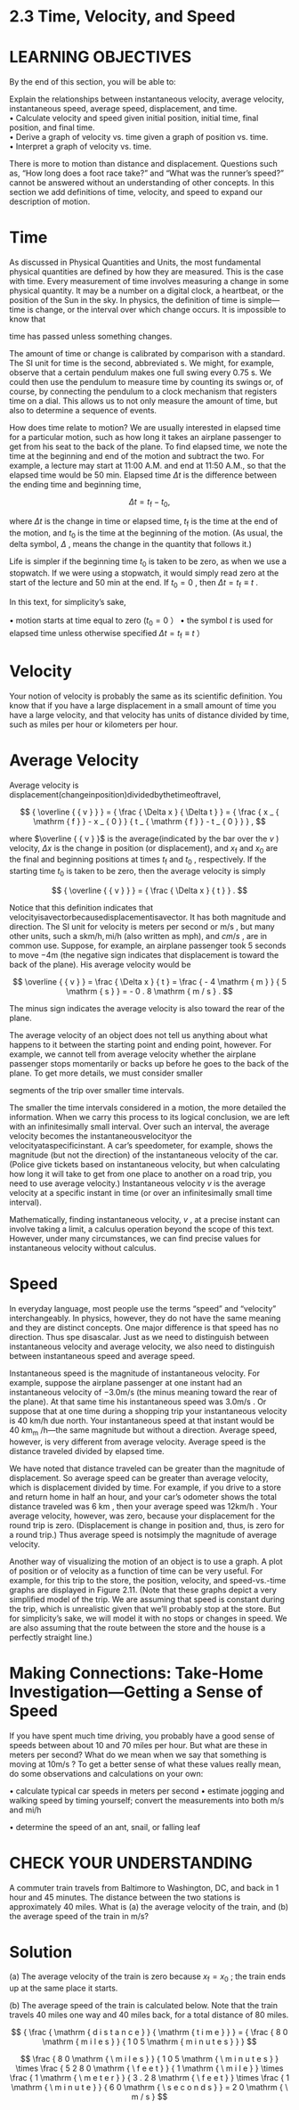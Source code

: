 # 2.3 Time, Velocity, and Speed

# LEARNING OBJECTIVES

By the end of this section, you will be able to:

Explain the relationships between instantaneous velocity, average velocity, instantaneous speed, average speed, displacement, and time.   
• Calculate velocity and speed given initial position, initial time, final position, and final time.   
• Derive a graph of velocity vs. time given a graph of position vs. time.   
• Interpret a graph of velocity vs. time.

There is more to motion than distance and displacement. Questions such as, “How long does a foot race take?” and “What was the runner’s speed?” cannot be answered without an understanding of other concepts. In this section we add definitions of time, velocity, and speed to expand our description of motion.

# Time

As discussed in Physical Quantities and Units, the most fundamental physical quantities are defined by how they are measured. This is the case with time. Every measurement of time involves measuring a change in some physical quantity. It may be a number on a digital clock, a heartbeat, or the position of the Sun in the sky. In physics, the definition of time is simple—time is change, or the interval over which change occurs. It is impossible to know that

time has passed unless something changes.

The amount of time or change is calibrated by comparison with a standard. The SI unit for time is the second, abbreviated s. We might, for example, observe that a certain pendulum makes one full swing every 0.75 s. We could then use the pendulum to measure time by counting its swings or, of course, by connecting the pendulum to a clock mechanism that registers time on a dial. This allows us to not only measure the amount of time, but also to determine a sequence of events.

How does time relate to motion? We are usually interested in elapsed time for a particular motion, such as how long it takes an airplane passenger to get from his seat to the back of the plane. To find elapsed time, we note the time at the beginning and end of the motion and subtract the two. For example, a lecture may start at 11:00 A.M. and end at 11:50 A.M., so that the elapsed time would be 50 min. Elapsed time $\Delta t$ is the difference between the ending time and beginning time,

$$
\Delta t = t _ { \mathrm { f } } - t _ { 0 } ,
$$

where $\Delta t$ is the change in time or elapsed time, $t _ { \mathrm { f } }$ is the time at the end of the motion, and $t _ { 0 }$ is the time at the beginning of the motion. (As usual, the delta symbol, $\Delta$ , means the change in the quantity that follows it.)

Life is simpler if the beginning time $t _ { 0 }$ is taken to be zero, as when we use a stopwatch. If we were using a stopwatch, it would simply read zero at the start of the lecture and $5 0 ~ \mathrm { m i n }$ at the end. If $t _ { 0 } = 0$ , then $\Delta t = t _ { \mathrm { f } } \equiv t$ .

In this text, for simplicity’s sake,

• motion starts at time equal to zero $( t _ { 0 } = 0$ ） • the symbol $t$ is used for elapsed time unless otherwise specified $\Delta t = t _ { \mathrm { f } } \equiv t$ ）

# Velocity

Your notion of velocity is probably the same as its scientific definition. You know that if you have a large displacement in a small amount of time you have a large velocity, and that velocity has units of distance divided by time, such as miles per hour or kilometers per hour.

# Average Velocity

Average velocity is displacement(changeinposition)dividedbythetimeoftravel,

$$
{ \overline { { v } } } = { \frac { \Delta x } { \Delta t } } = { \frac { x _ { \mathrm { f } } - x _ { 0 } } { t _ { \mathrm { f } } - t _ { 0 } } } ,
$$

where $\overline { { v } }$ is the average(indicated by the bar over the $v$ ) velocity, $\Delta x$ is the change in position (or displacement), and $x _ { \mathrm { f } }$ and $x _ { 0 }$ are the final and beginning positions at times $t _ { \mathrm { f } }$ and $t _ { 0 }$ , respectively. If the starting time $t _ { 0 }$ is taken to be zero, then the average velocity is simply

$$
{ \overline { { v } } } = { \frac { \Delta x } { t } } .
$$

Notice that this definition indicates that velocityisavectorbecausedisplacementisavector. It has both magnitude and direction. The SI unit for velocity is meters per second or $\mathsf { m } / \mathsf { s }$ , but many other units, such a $\mathsf { s k m / h , m i / h }$ (also written as mph), and $c m / s$ , are in common use. Suppose, for example, an airplane passenger took 5 seconds to move $- 4 \mathsf { m }$ (the negative sign indicates that displacement is toward the back of the plane). His average velocity would be

$$
\overline { { v } } = \frac { \Delta x } { t } = \frac { - 4 \mathrm { m } } { 5 \mathrm { s } } = - 0 . 8 \mathrm { m / s } .
$$

The minus sign indicates the average velocity is also toward the rear of the plane.

The average velocity of an object does not tell us anything about what happens to it between the starting point and ending point, however. For example, we cannot tell from average velocity whether the airplane passenger stops momentarily or backs up before he goes to the back of the plane. To get more details, we must consider smaller

segments of the trip over smaller time intervals.

The smaller the time intervals considered in a motion, the more detailed the information. When we carry this process to its logical conclusion, we are left with an infinitesimally small interval. Over such an interval, the average velocity becomes the instantaneousvelocityor the velocityataspecificinstant. A car’s speedometer, for example, shows the magnitude (but not the direction) of the instantaneous velocity of the car. (Police give tickets based on instantaneous velocity, but when calculating how long it will take to get from one place to another on a road trip, you need to use average velocity.) Instantaneous velocity $v$ is the average velocity at a specific instant in time (or over an infinitesimally small time interval).

Mathematically, finding instantaneous velocity, $v$ , at a precise instant can involve taking a limit, a calculus operation beyond the scope of this text. However, under many circumstances, we can find precise values for instantaneous velocity without calculus.

# Speed

In everyday language, most people use the terms “speed” and “velocity” interchangeably. In physics, however, they do not have the same meaning and they are distinct concepts. One major difference is that speed has no direction. Thus spe disascalar. Just as we need to distinguish between instantaneous velocity and average velocity, we also need to distinguish between instantaneous speed and average speed.

Instantaneous speed is the magnitude of instantaneous velocity. For example, suppose the airplane passenger at one instant had an instantaneous velocity of $- 3 . 0 \mathsf { m } / \mathsf { s }$ (the minus meaning toward the rear of the plane). At that same time his instantaneous speed was $3 . 0 \mathsf { m } / \mathsf { s }$ . Or suppose that at one time during a shopping trip your instantaneous velocity is $4 0 ~ \mathrm { { k m / h } }$ due north. Your instantaneous speed at that instant would be $4 0 \ k \mathsf { m } _ { \mathsf { m } }$ /h—the same magnitude but without a direction. Average speed, however, is very different from average velocity. Average speed is the distance traveled divided by elapsed time.

We have noted that distance traveled can be greater than the magnitude of displacement. So average speed can be greater than average velocity, which is displacement divided by time. For example, if you drive to a store and return home in half an hour, and your car’s odometer shows the total distance traveled was $6 ~ \mathsf { k m }$ , then your average speed was $1 2 \mathrm { k m / h }$ . Your average velocity, however, was zero, because your displacement for the round trip is zero. (Displacement is change in position and, thus, is zero for a round trip.) Thus average speed is notsimply the magnitude of average velocity.

Another way of visualizing the motion of an object is to use a graph. A plot of position or of velocity as a function of time can be very useful. For example, for this trip to the store, the position, velocity, and speed-vs.-time graphs are displayed in Figure 2.11. (Note that these graphs depict a very simplified model of the trip. We are assuming that speed is constant during the trip, which is unrealistic given that we’ll probably stop at the store. But for simplicity’s sake, we will model it with no stops or changes in speed. We are also assuming that the route between the store and the house is a perfectly straight line.)

# Making Connections: Take-Home Investigation—Getting a Sense of Speed

If you have spent much time driving, you probably have a good sense of speeds between about 10 and 70 miles per hour. But what are these in meters per second? What do we mean when we say that something is moving at $\mathsf { 1 0 } \mathsf { m } / \mathsf { s } \ ?$ To get a better sense of what these values really mean, do some observations and calculations on your own:

• calculate typical car speeds in meters per second • estimate jogging and walking speed by timing yourself; convert the measurements into both $\mathsf { m } / \mathsf { s }$ and mi/h

• determine the speed of an ant, snail, or falling leaf

# CHECK YOUR UNDERSTANDING

A commuter train travels from Baltimore to Washington, DC, and back in 1 hour and 45 minutes. The distance between the two stations is approximately 40 miles. What is (a) the average velocity of the train, and (b) the average speed of the train in $\mathsf { m } / \mathsf { s } ?$

# Solution

(a) The average velocity of the train is zero because $x _ { \mathrm { f } } = x _ { 0 }$ ; the train ends up at the same place it starts.

(b) The average speed of the train is calculated below. Note that the train travels 40 miles one way and 40 miles back, for a total distance of 80 miles.

$$
{ \frac { \mathrm { d i s t a n c e } } { \mathrm { t i m e } } } = { \frac { 8 0 \mathrm { m i l e s } } { 1 0 5 \mathrm { m i n u t e s } } }
$$

$$
\frac { 8 0 \mathrm { \ m i l e s } } { 1 0 5 \mathrm { \ m i n u t e s } } \times \frac { 5 2 8 0 \mathrm { \ f e e t } } { 1 \mathrm { \ m i l e } } \times \frac { 1 \mathrm { \ m e t e r } } { 3 . 2 8 \mathrm { \ f e e t } } \times \frac { 1 \mathrm { \ m i n u t e } } { 6 0 \mathrm { \ s e c o n d s } } = 2 0 \mathrm { \ m / s }
$$